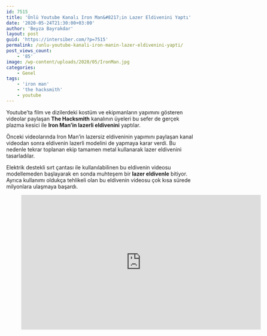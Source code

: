 ```yaml
---
id: 7515
title: 'Ünlü Youtube Kanalı Iron Man&#8217;in Lazer Eldivenini Yaptı'
date: '2020-05-24T21:30:00+03:00'
author: 'Beyza Bayrakdar'
layout: post
guid: 'https://intersiber.com/?p=7515'
permalink: /unlu-youtube-kanali-iron-manin-lazer-eldivenini-yapti/
post_views_count:
    - '85'
image: /wp-content/uploads/2020/05/IronMan.jpg
categories:
    - Genel
tags:
    - 'iron man'
    - 'the hacksmith'
    - youtube
---
```


Youtube’ta film ve dizilerdeki kostüm ve ekipmanların yapımını gösteren videolar paylaşan **The Hacksmith** kanalının üyeleri bu sefer de gerçek plazma kesici ile **Iron Man’in lazerli eldivenini** yaptılar.

Önceki videolarında Iron Man’in lazersiz eldiveninin yapımını paylaşan kanal videodan sonra eldivenin lazerli modelini de yapmaya karar verdi. Bu nedenle tekrar toplanan ekip tamamen metal kullanarak lazer eldivenini tasarladılar.

Elektrik destekli sırt çantası ile kullanılabilinen bu eldivenin videosu modellemeden başlayarak en sonda muhteşem bir **lazer eldivenle** bitiyor. Ayrıca kullanımı oldukça tehlikeli olan bu eldivenin videosu çok kısa sürede milyonlara ulaşmaya başardı.

<figure class="wp-block-embed-youtube wp-block-embed is-type-video is-provider-youtube wp-embed-aspect-16-9 wp-has-aspect-ratio"><div class="wp-block-embed__wrapper"><span class="embed-youtube" style="text-align:center; display: block;"><iframe allowfullscreen="true" class="youtube-player" height="360" src="https://www.youtube.com/embed/Lo1pwFGnpNk?version=3&rel=1&fs=1&autohide=2&showsearch=0&showinfo=1&iv_load_policy=1&wmode=transparent" style="border:0;" width="640"></iframe></span></div></figure>
